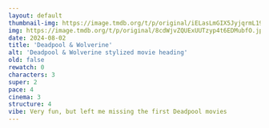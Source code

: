```yaml
---
layout: default
thumbnail-img: https://image.tmdb.org/t/p/original/iELasLmGIX5JyjqrmL19ZoG8ITG.png
img: https://image.tmdb.org/t/p/original/8cdWjvZQUExUUTzyp4t6EDMubfO.jpg
date: 2024-08-02
title: 'Deadpool & Wolverine'
alt: 'Deadpool & Wolverine stylized movie heading'
old: false
rewatch: 0
characters: 3
super: 2
pace: 4
cinema: 3
structure: 4
vibe: Very fun, but left me missing the first Deadpool movies
---
```


